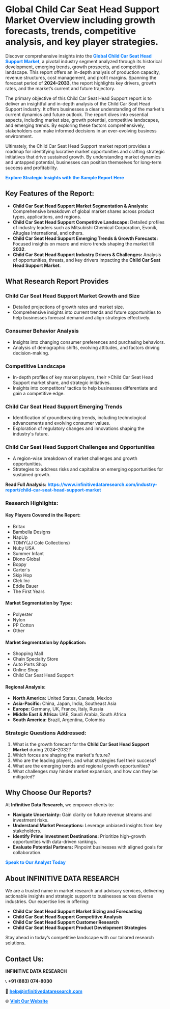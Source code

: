 <h1>Global Child Car Seat Head Support Market Overview including growth forecasts, trends, competitive analysis, and key player strategies.</h1>
<p>
Discover comprehensive insights into the 
<a href="https://www.infinitivedataresearch.com/industry-report/child-car-seat-head-support-market" rel="dofollow" style="color: #007BFF; text-decoration: none;"><strong>Global Child Car Seat Head Support Market</strong></a>, a pivotal industry segment analyzed through its historical development, emerging trends, growth prospects, and competitive landscape. This report offers an in-depth analysis of production capacity, revenue structures, cost management, and profit margins. Spanning the forecast period of <strong>2024–2033</strong>, the report highlights key drivers, growth rates, and the market’s current and future trajectory.
</p>
<p>
The primary objective of this Child Car Seat Head Support report is to deliver an insightful and in-depth analysis of the Child Car Seat Head Support industry. It offers businesses a clear understanding of the market's current dynamics and future outlook. The report dives into essential aspects, including market size, growth potential, competitive landscapes, and emerging trends. By exploring these factors comprehensively, stakeholders can make informed decisions in an ever-evolving business environment.
</p>
<p>
Ultimately, the Child Car Seat Head Support market report provides a roadmap for identifying lucrative market opportunities and crafting strategic initiatives that drive sustained growth. By understanding market dynamics and untapped potential, businesses can position themselves for long-term success and profitability.
</p>
<p>
<a href="https://www.infinitivedataresearch.com/request-sample/reportId=110490" style="color: #007BFF; text-decoration: none;"><strong>Explore Strategic Insights with the Sample Report Here</strong></a>
</p>

<h2>Key Features of the Report:</h2>
<ul>
<li><strong>Child Car Seat Head Support Market Segmentation & Analysis:</strong> Comprehensive breakdown of global market shares across product types, applications, and regions.</li>
<li><strong>Child Car Seat Head Support Competitive Landscape:</strong> Detailed profiles of industry leaders such as Mitsubishi Chemical Corporation, Evonik, Altuglas International, and others.</li>
<li><strong>Child Car Seat Head Support Emerging Trends & Growth Forecasts:</strong> Focused insights on macro and micro trends shaping the market till <strong>2032</strong>.</li>
<li><strong>Child Car Seat Head Support Industry Drivers & Challenges:</strong> Analysis of opportunities, threats, and key drivers impacting the <strong>Child Car Seat Head Support Market</strong>.</li>
</ul>

<h2>What Research Report Provides</h2>
<h3>Child Car Seat Head Support Market Growth and Size</h3>
<ul>
<li>Detailed projections of growth rates and market size.</li>
<li>Comprehensive insights into current trends and future opportunities to help businesses forecast demand and align strategies effectively.</li>
</ul>

<h3>Consumer Behavior Analysis</h3>
<ul>
<li>Insights into changing consumer preferences and purchasing behaviors.</li>
<li>Analysis of demographic shifts, evolving attitudes, and factors driving decision-making.</li>
</ul>

<h3>Competitive Landscape</h3>
<ul>
<li>In-depth profiles of key market players, their >Child Car Seat Head Support market share, and strategic initiatives.</li>
<li>Insights into competitors' tactics to help businesses differentiate and gain a competitive edge.</li>
</ul>

<h3>Child Car Seat Head Support Emerging Trends</h3>
<ul>
<li>Identification of groundbreaking trends, including technological advancements and evolving consumer values.</li>
<li>Exploration of regulatory changes and innovations shaping the industry's future.</li>
</ul>

<h3>Child Car Seat Head Support Challenges and Opportunities</h3>
<ul>
<li>A region-wise breakdown of market challenges and growth opportunities.</li>
<li>Strategies to address risks and capitalize on emerging opportunities for sustained growth.</li>
</ul>
<p><strong>Read Full Analysis:</strong> <a href="https://www.infinitivedataresearch.com/industry-report/child-car-seat-head-support-market" rel="dofollow" style="color: #007BFF; text-decoration: none;"><strong>https://www.infinitivedataresearch.com/industry-report/child-car-seat-head-support-market</strong></a></p>
<h3>Research Highlights:</h3>
<h4>Key Players Covered in the Report:</h4>
<ul><li>Britax</li><li>Bambella Designs</li><li>NapUp</li><li>TOMY(JJ Cole Collections)</li><li>Nuby USA</li><li>Summer Infant</li><li>Diono Global</li><li>Boppy</li><li>Carter`s</li><li>Skip Hop</li><li>Clek Inc</li><li>Eddie Bauer</li><li>The First Years</li></ul>
<h4>Market Segmentation by Type:</h4>
<ul><li>Polyester</li><li>Nylon</li><li>PP Cotton</li><li>Other</li></ul>
<h4>Market Segmentation by Application:</h4>
<ul><li>Shopping Mall</li><li>Chain Specialty Store</li><li>Auto Parts Shop</li><li>Online Shop</li><li>Child Car Seat Head Support</li></ul>

<h4>Regional Analysis:</h4>
<ul>
<li><strong>North America:</strong> United States, Canada, Mexico</li>
<li><strong>Asia-Pacific:</strong> China, Japan, India, Southeast Asia</li>
<li><strong>Europe:</strong> Germany, UK, France, Italy, Russia</li>
<li><strong>Middle East & Africa:</strong> UAE, Saudi Arabia, South Africa</li>
<li><strong>South America:</strong> Brazil, Argentina, Colombia</li>
</ul>

<h3>Strategic Questions Addressed:</h3>
<ol>
<li>What is the growth forecast for the <strong>Child Car Seat Head Support Market</strong> during 2024–2032?</li>
<li>Which forces are shaping the market's future?</li>
<li>Who are the leading players, and what strategies fuel their success?</li>
<li>What are the emerging trends and regional growth opportunities?</li>
<li>What challenges may hinder market expansion, and how can they be mitigated?</li>
</ol>

<h2>Why Choose Our Reports?</h2>
<p>At <strong>Infinitive Data Research</strong>, we empower clients to:</p>
<ul>
<li><strong>Navigate Uncertainty:</strong> Gain clarity on future revenue streams and investment risks.</li>
<li><strong>Understand Market Perceptions:</strong> Leverage unbiased insights from key stakeholders.</li>
<li><strong>Identify Prime Investment Destinations:</strong> Prioritize high-growth opportunities with data-driven rankings.</li>
<li><strong>Evaluate Potential Partners:</strong> Pinpoint businesses with aligned goals for collaboration.</li>
</ul>
<p><a href="https://www.infinitivedataresearch.com/industry-report/child-car-seat-head-support-market" rel="dofollow" style="color: #007BFF; text-decoration: none;"><strong>Speak to Our Analyst Today</strong></a></p>

<h2>About INFINITIVE DATA RESEARCH</h2>
<p>We are a trusted name in market research and advisory services, delivering actionable insights and strategic support to businesses across diverse industries. Our expertise lies in offering:</p>
<ul>
<li><strong>Child Car Seat Head Support Market Sizing and Forecasting</strong></li>
<li><strong>Child Car Seat Head Support Competitive Analysis</strong></li>
<li><strong>Child Car Seat Head Support Customer Research</strong></li>
<li><strong>Child Car Seat Head Support Product Development Strategies</strong></li>
</ul>
<p>Stay ahead in today’s competitive landscape with our tailored research solutions.</p>

<h2>Contact Us:</h2>
<p><strong>INFINITIVE DATA RESEARCH</strong></p>
<p>📞 <strong>+91 (883) 074-8030</strong></p>
<p>📧 <strong><a href="mailto:help@infinitivedataresearch.com" style="color: #007BFF;">help@infinitivedataresearch.com</a></strong></p>
<p>🌐 <strong><a href="https://www.infinitivedataresearch.com" rel="dofollow" style="color: #007BFF;">Visit Our Website</a></strong></p>
